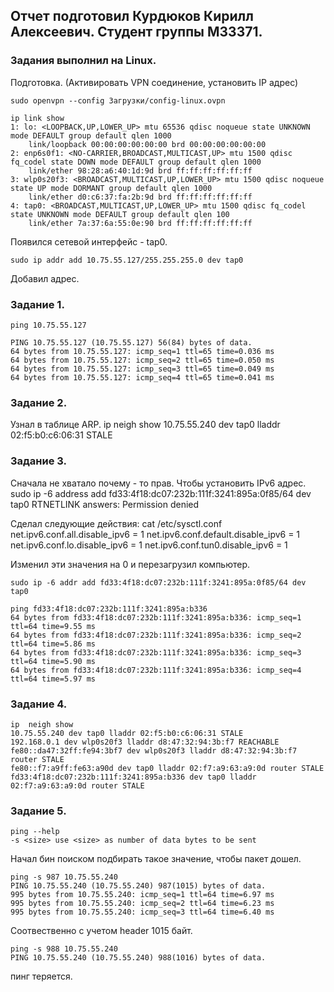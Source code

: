 ## Отчет подготовил Курдюков Кирилл Алексеевич. Студент группы М33371.
### Задания выполнил на Linux.

Подготовка. (Активировать VPN соединение, установить IP адрес)

    sudo openvpn --config Загрузки/config-linux.ovpn

    ip link show
    1: lo: <LOOPBACK,UP,LOWER_UP> mtu 65536 qdisc noqueue state UNKNOWN mode DEFAULT group default qlen 1000
        link/loopback 00:00:00:00:00:00 brd 00:00:00:00:00:00
    2: enp6s0f1: <NO-CARRIER,BROADCAST,MULTICAST,UP> mtu 1500 qdisc fq_codel state DOWN mode DEFAULT group default qlen 1000
        link/ether 98:28:a6:40:1d:9d brd ff:ff:ff:ff:ff:ff
    3: wlp0s20f3: <BROADCAST,MULTICAST,UP,LOWER_UP> mtu 1500 qdisc noqueue state UP mode DORMANT group default qlen 1000
        link/ether d0:c6:37:fa:2b:9d brd ff:ff:ff:ff:ff:ff
    4: tap0: <BROADCAST,MULTICAST,UP,LOWER_UP> mtu 1500 qdisc fq_codel state UNKNOWN mode DEFAULT group default qlen 100
        link/ether 7a:37:6a:55:0e:90 brd ff:ff:ff:ff:ff:ff
    
Появился сетевой интерфейс - tap0.

    sudo ip addr add 10.75.55.127/255.255.255.0 dev tap0 
    
Добавил адрес. 

### Задание 1.
    ping 10.75.55.127

    PING 10.75.55.127 (10.75.55.127) 56(84) bytes of data.
    64 bytes from 10.75.55.127: icmp_seq=1 ttl=65 time=0.036 ms
    64 bytes from 10.75.55.127: icmp_seq=2 ttl=65 time=0.050 ms
    64 bytes from 10.75.55.127: icmp_seq=3 ttl=65 time=0.049 ms
    64 bytes from 10.75.55.127: icmp_seq=4 ttl=65 time=0.041 ms

### Задание 2. 
Узнал в таблице ARP.
    ip neigh show 
    10.75.55.240 dev tap0 lladdr 02:f5:b0:c6:06:31 STALE

### Задание 3. 
Сначала не хватало почему - то прав. Чтобы установить IPv6 адрес.
    sudo ip -6 address add fd33:4f18:dc07:232b:111f:3241:895a:0f85/64 dev tap0
    RTNETLINK answers: Permission denied

Сделал следующие действия:
    cat /etc/sysctl.conf 
    net.ipv6.conf.all.disable_ipv6 = 1
    net.ipv6.conf.default.disable_ipv6 = 1
    net.ipv6.conf.lo.disable_ipv6 = 1
    net.ipv6.conf.tun0.disable_ipv6 = 1

Изменил эти значения на 0 и перезагрузил компьютер. 

    sudo ip -6 addr add fd33:4f18:dc07:232b:111f:3241:895a:0f85/64 dev tap0

    ping fd33:4f18:dc07:232b:111f:3241:895a:b336
    64 bytes from fd33:4f18:dc07:232b:111f:3241:895a:b336: icmp_seq=1 ttl=64 time=9.55 ms
    64 bytes from fd33:4f18:dc07:232b:111f:3241:895a:b336: icmp_seq=2 ttl=64 time=5.86 ms
    64 bytes from fd33:4f18:dc07:232b:111f:3241:895a:b336: icmp_seq=3 ttl=64 time=5.90 ms
    64 bytes from fd33:4f18:dc07:232b:111f:3241:895a:b336: icmp_seq=4 ttl=64 time=5.97 ms

### Задание 4. 
    ip  neigh show
    10.75.55.240 dev tap0 lladdr 02:f5:b0:c6:06:31 STALE
    192.168.0.1 dev wlp0s20f3 lladdr d8:47:32:94:3b:f7 REACHABLE
    fe80::da47:32ff:fe94:3bf7 dev wlp0s20f3 lladdr d8:47:32:94:3b:f7 router STALE
    fe80::f7:a9ff:fe63:a90d dev tap0 lladdr 02:f7:a9:63:a9:0d router STALE
    fd33:4f18:dc07:232b:111f:3241:895a:b336 dev tap0 lladdr 02:f7:a9:63:a9:0d router STALE

### Задание 5. 

    ping --help
    -s <size> use <size> as number of data bytes to be sent
Начал бин поиском подбирать такое значение, чтобы пакет дошел. 

    ping -s 987 10.75.55.240
    PING 10.75.55.240 (10.75.55.240) 987(1015) bytes of data.
    995 bytes from 10.75.55.240: icmp_seq=1 ttl=64 time=6.97 ms
    995 bytes from 10.75.55.240: icmp_seq=2 ttl=64 time=6.23 ms
    995 bytes from 10.75.55.240: icmp_seq=3 ttl=64 time=6.40 ms

Соотвественно с учетом header 1015 байт.

    ping -s 988 10.75.55.240
    PING 10.75.55.240 (10.75.55.240) 988(1016) bytes of data.
пинг теряется.
